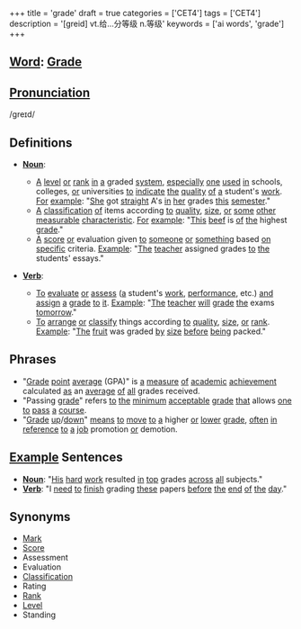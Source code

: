 +++
title = 'grade'
draft = true
categories = ['CET4']
tags = ['CET4']
description = '[greid] vt.给…分等级 n.等级'
keywords = ['ai words', 'grade']
+++

## [Word](/post/word/): [Grade](/post/grade/)

## [Pronunciation](/post/pronunciation/)
/ɡreɪd/

## Definitions
- **[Noun](/post/noun/)**: 
  - [A](/post/a/) [level](/post/level/) [or](/post/or/) [rank](/post/rank/) [in](/post/in/) [a](/post/a/) graded [system](/post/system/), [especially](/post/especially/) [one](/post/one/) [used](/post/used/) [in](/post/in/) schools, colleges, [or](/post/or/) universities [to](/post/to/) [indicate](/post/indicate/) [the](/post/the/) [quality](/post/quality/) [of](/post/of/) [a](/post/a/) student's [work](/post/work/). [For](/post/for/) [example](/post/example/): "[She](/post/she/) got [straight](/post/straight/) A's [in](/post/in/) [her](/post/her/) grades [this](/post/this/) [semester](/post/semester/)."
  - [A](/post/a/) [classification](/post/classification/) [of](/post/of/) items according [to](/post/to/) [quality](/post/quality/), [size](/post/size/), [or](/post/or/) [some](/post/some/) [other](/post/other/) [measurable](/post/measurable/) [characteristic](/post/characteristic/). [For](/post/for/) [example](/post/example/): "[This](/post/this/) [beef](/post/beef/) is [of](/post/of/) [the](/post/the/) highest [grade](/post/grade/)."
  - [A](/post/a/) [score](/post/score/) [or](/post/or/) evaluation given [to](/post/to/) [someone](/post/someone/) [or](/post/or/) [something](/post/something/) based [on](/post/on/) [specific](/post/specific/) criteria. [Example](/post/example/): "[The](/post/the/) [teacher](/post/teacher/) assigned grades [to](/post/to/) [the](/post/the/) students' essays."

- **[Verb](/post/verb/)**:
  - [To](/post/to/) [evaluate](/post/evaluate/) [or](/post/or/) [assess](/post/assess/) ([a](/post/a/) student's [work](/post/work/), [performance](/post/performance/), etc.) [and](/post/and/) [assign](/post/assign/) [a](/post/a/) [grade](/post/grade/) [to](/post/to/) [it](/post/it/). [Example](/post/example/): "[The](/post/the/) [teacher](/post/teacher/) [will](/post/will/) [grade](/post/grade/) [the](/post/the/) exams [tomorrow](/post/tomorrow/)."
  - [To](/post/to/) [arrange](/post/arrange/) [or](/post/or/) [classify](/post/classify/) things according [to](/post/to/) [quality](/post/quality/), [size](/post/size/), [or](/post/or/) [rank](/post/rank/). [Example](/post/example/): "[The](/post/the/) [fruit](/post/fruit/) was graded [by](/post/by/) [size](/post/size/) [before](/post/before/) [being](/post/being/) packed."

## Phrases
- "[Grade](/post/grade/) [point](/post/point/) [average](/post/average/) (GPA)" is [a](/post/a/) [measure](/post/measure/) [of](/post/of/) [academic](/post/academic/) [achievement](/post/achievement/) calculated [as](/post/as/) an [average](/post/average/) [of](/post/of/) [all](/post/all/) grades received.
- "Passing [grade](/post/grade/)" refers [to](/post/to/) [the](/post/the/) [minimum](/post/minimum/) [acceptable](/post/acceptable/) [grade](/post/grade/) [that](/post/that/) allows [one](/post/one/) [to](/post/to/) [pass](/post/pass/) [a](/post/a/) [course](/post/course/).
- "[Grade](/post/grade/) [up](/post/up/)/[down](/post/down/)" [means](/post/means/) [to](/post/to/) [move](/post/move/) [to](/post/to/) [a](/post/a/) higher [or](/post/or/) [lower](/post/lower/) [grade](/post/grade/), [often](/post/often/) [in](/post/in/) [reference](/post/reference/) [to](/post/to/) [a](/post/a/) [job](/post/job/) promotion [or](/post/or/) demotion.

## [Example](/post/example/) Sentences
- **[Noun](/post/noun/)**: "[His](/post/his/) [hard](/post/hard/) [work](/post/work/) resulted [in](/post/in/) [top](/post/top/) grades [across](/post/across/) [all](/post/all/) subjects."
- **[Verb](/post/verb/)**: "I [need](/post/need/) [to](/post/to/) [finish](/post/finish/) grading [these](/post/these/) papers [before](/post/before/) [the](/post/the/) [end](/post/end/) [of](/post/of/) [the](/post/the/) [day](/post/day/)."

## Synonyms
- [Mark](/post/mark/)
- [Score](/post/score/)
- Assessment
- Evaluation
- [Classification](/post/classification/)
- Rating
- [Rank](/post/rank/)
- [Level](/post/level/)
- Standing

